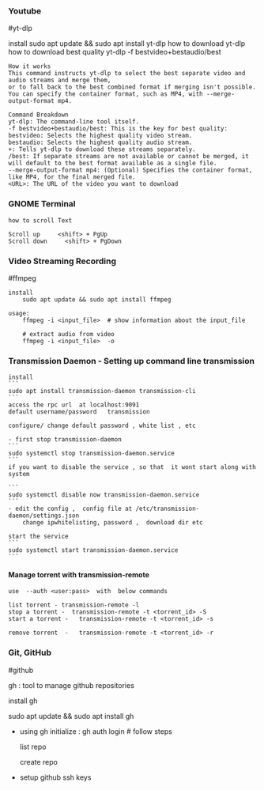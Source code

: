 ### Youtube

#yt-dlp 

install
    sudo apt update && sudo apt install yt-dlp
how to download
    yt-dlp <url-of-youtube-video>
how to download best quality 
    yt-dlp -f bestvideo+bestaudio/best  <URL>
    
    How it works 
    This command instructs yt-dlp to select the best separate video and audio streams and merge them, 
    or to fall back to the best combined format if merging isn't possible. 
    You can specify the container format, such as MP4, with --merge-output-format mp4.
 
    Command Breakdown
    yt-dlp: The command-line tool itself. 
    -f bestvideo+bestaudio/best: This is the key for best quality: 
    bestvideo: Selects the highest quality video stream. 
    bestaudio: Selects the highest quality audio stream. 
    +: Tells yt-dlp to download these streams separately. 
    /best: If separate streams are not available or cannot be merged, it will default to the best format available as a single file. 
    --merge-output-format mp4: (Optional) Specifies the container format, like MP4, for the final merged file. 
    <URL>: The URL of the video you want to download

### GNOME Terminal

    how to scroll Text

    Scroll up     <shift> + PgUp   
    Scroll down     <shift> + PgDown

### Video Streaming  Recording 

#ffmpeg
    
    install
        sudo apt update && sudo apt install ffmpeg

    usage:
        ffmpeg -i <input_file>  # show information about the input_file 

        # extract audio from video 
        ffmpeg -i <input_file>  -o 

### Transmission Daemon - Setting up command line transmission 

    install 
    ```
    sudo apt install transmission-daemon transmission-cli
    ```
    access the rpc url  at localhost:9091
    default username/password   transmission
    
    configure/ change default password , white list , etc 

    - first stop transmission-daemon
    ```
    sudo systemctl stop transmission-daemon.service 
    ```
    if you want to disable the service , so that  it wont start along with system
    
    ```
    sudo systemctl disable now transmission-daemon.service
    ```
    - edit the config ,  config file at /etc/transmission-daemon/settings.json
        change ipwhitelisting, password ,  download dir etc 
    
    start the service  
    ```
    sudo systemctl start transmission-daemon.service 
    ```

   #### Manage torrent with  transmission-remote 

    use  --auth <user:pass>  with  below commands 

    list torrent - transmission-remote -l
    stop a torrent -  transmission-remote -t <torrent_id> -S 
    start a torrent -   transmission-remote -t <torrent_id> -s 

    remove torrent  -   transmission-remote -t <torrent_id> -r 


###  Git, GitHub


#github

gh  :  tool to manage github repositories

install gh

sudo apt update && sudo apt install gh

- using gh
    initialize : 
        gh auth login   # follow steps 
            
    list repo
        
    create repo
    


- setup github ssh keys


